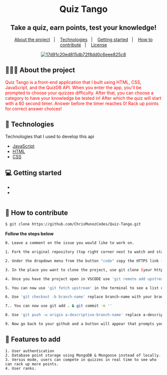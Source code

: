 <h1 align="center">
 Quiz Tango
</h1>

<h2 align="center">
 Take a quiz, earn points, test your knowledge! 
</h2>

<p align="center">
  <a href="#-about-the-project">About the project</a>&nbsp;&nbsp;&nbsp;|&nbsp;&nbsp;&nbsp;
  <a href="#-technologies">Technologies</a>&nbsp;&nbsp;&nbsp;|&nbsp;&nbsp;&nbsp;
  <a href="#-getting-started">Getting started</a>&nbsp;&nbsp;&nbsp;|&nbsp;&nbsp;&nbsp;
  <a href="#-how-to-contribute">How to contribute</a>&nbsp;&nbsp;&nbsp;|&nbsp;&nbsp;&nbsp;
  <a href="#-license">License</a>
</p>

<p align="center">
<a href="https://ibb.co/pvN0LhB"><img src="https://i.ibb.co/C541HP3/17d91c20ed815db72f8dd0c6eee825c8.png" alt="17d91c20ed815db72f8dd0c6eee825c8" border="0"></a>
</p>

## 👨🏻‍💻 About the project

<p align="left" style="color: red;">Quiz Tango is a front-end application that I built using HTML, CSS, JavaScript, and the QuizDB API. When you enter the app, you'll be prompted to choose your quizzes difficulty. After that, you can choose a category to have your knowledge be tested in! After which the quiz will start with a 60 second timer. Answer before the timer reaches 0! Rack up points for correct answer choices!</p>

## 🚀 Technologies

Technologies that I used to develop this api

- [JavaScript](https://www.javascript.com/)
- [HTML](https://www.w3schools.com/html/)
- [CSS](https://www.w3schools.com/css/)

## 💻 Getting started
- 
- 
```
```
## 🤔 How to contribute

```bash
$ git clone https://github.com/ChrisMunozCodes/Quiz-Tango.git
```

**Follow the steps below**

```bash
0. Leave a comment on the issue you would like to work on.

1. Fork the original repository (top right corner next to watch and star buttons).

2. Under the dropdown menu from the button "code" copy the HTTPS link (from your forked repository) 'https://github.com/(your username)/Quiz-Tango.git'

3. In the place you want to clone the project, use git clone (your https link here).

4. Once you have the project open in VSCODE use 'git remote add upstream  https://github.com/ChrisMunozCodes/Quiz-Tango.git' in the terminal, this will track the main repository.

5. You can now use 'git fetch upstream' in the terminal to see a list of the different branches.

6. Use 'git checkout -b branch-name' replace branch-name with your branch. This will create a new branch for you to work within

7.. You can now use git add . & git commit -m '' 

8. Use 'git push -u origin a-descriptive-branch-name' replace a-descriptive-branch-name with your branch name (this will push all your code)

9. Now go back to your github and a button will appear that prompts you to make a pull request
```

## 🤔 Features to add
```
1. User authentication
2. Database point storage using MongoDB & Mongoose instead of locally.
3. Versus mode, users can compete in quizzes in real time to see who can rack up more points.
4. User ranks.
